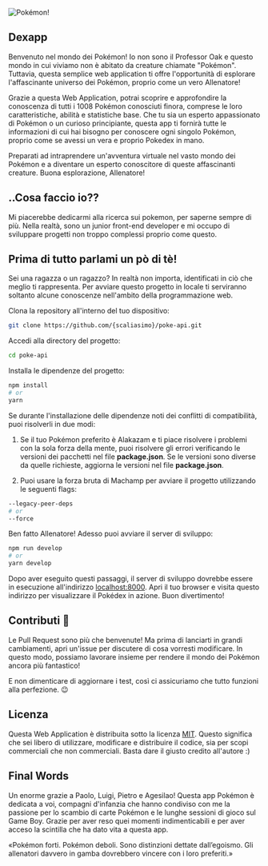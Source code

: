 ![Pokémon!](https://pokemonletsgo.pokemon.com/assets/img/how-to-play/hero-img.png "Pokémon")

## Dexapp

Benvenuto nel mondo dei Pokémon! Io non sono il Professor Oak e questo mondo in cui viviamo non è abitato da creature chiamate "Pokémon". Tuttavia, questa semplice web application ti offre l'opportunità di esplorare l'affascinante universo dei Pokémon, proprio come un vero Allenatore!

Grazie a questa Web Application, potrai scoprire e approfondire la conoscenza di tutti i 1008 Pokémon conosciuti finora, comprese le loro caratteristiche, abilità e statistiche base. Che tu sia un esperto appassionato di Pokémon o un curioso principiante, questa app ti fornirà tutte le informazioni di cui hai bisogno per conoscere ogni singolo Pokémon, proprio come se avessi un vera e proprio Pokedex in mano.

Preparati ad intraprendere un'avventura virtuale nel vasto mondo dei Pokémon e a diventare un esperto conoscitore di queste affascinanti creature. Buona esplorazione, Allenatore!

## ..Cosa faccio io??

Mi piacerebbe dedicarmi alla ricerca sui pokemon, per saperne sempre di più. Nella realtà, sono un junior front-end developer e mi occupo di sviluppare progetti non troppo complessi proprio come questo. 

## Prima di tutto parlami un pò di tè!

Sei una ragazza o un ragazzo? In realtà non importa, identificati in ciò che meglio ti rappresenta. Per avviare questo progetto in locale ti serviranno soltanto alcune conoscenze nell'ambito della programmazione web.

Clona la repository all'interno del tuo dispositivo:

```bash
git clone https://github.com/{scaliasimo}/poke-api.git
```

Accedi alla directory del progetto:

```bash
cd poke-api
```

Installa le dipendenze del progetto:

```bash
npm install
# or
yarn
```

Se durante l'installazione delle dipendenze noti dei conflitti di compatibilità, puoi risolverli in due modi:

1. Se il tuo Pokémon preferito è Alakazam e ti piace risolvere i problemi con la sola forza della mente, puoi risolvere gli errori verificando le versioni dei pacchetti nel file **package.json**. Se le versioni sono diverse da quelle richieste, aggiorna le versioni nel file **package.json**.

2. Puoi usare la forza bruta di Machamp per avviare il progetto utilizzando le seguenti flags:

```bash
--legacy-peer-deps
# or
--force
```

Ben fatto Allenatore! Adesso puoi avviare il server di sviluppo:

```bash
npm run develop
# or
yarn develop
```

Dopo aver eseguito questi passaggi, il server di sviluppo dovrebbe essere in esecuzione all'indirizzo [localhost:8000](http://localhost:8000/). Apri il tuo browser e visita questo indirizzo per visualizzare il Pokédex in azione. Buon divertimento!

## Contributi 🤝

Le Pull Request sono più che benvenute! Ma prima di lanciarti in grandi cambiamenti, apri un'issue per discutere di cosa vorresti modificare. In questo modo, possiamo lavorare insieme per rendere il mondo dei Pokémon ancora più fantastico!

E non dimenticare di aggiornare i test, così ci assicuriamo che tutto funzioni alla perfezione. 😉

## Licenza

Questa Web Application è distribuita sotto la licenza [MIT](https://choosealicense.com/licenses/mit/). Questo significa che sei libero di utilizzare, modificare e distribuire il codice, sia per scopi commerciali che non commerciali. Basta dare il giusto credito all'autore :)

## Final Words

Un enorme grazie a Paolo, Luigi, Pietro e Agesilao! Questa app Pokémon è dedicata a voi, compagni d'infanzia che hanno condiviso con me la passione per lo scambio di carte Pokémon e le lunghe sessioni di gioco sul Game Boy. Grazie per aver reso quei momenti indimenticabili e per aver acceso la scintilla che ha dato vita a questa app. 

«Pokémon forti. Pokémon deboli. Sono distinzioni dettate dall’egoismo. Gli allenatori davvero in gamba dovrebbero vincere con i loro preferiti.»
